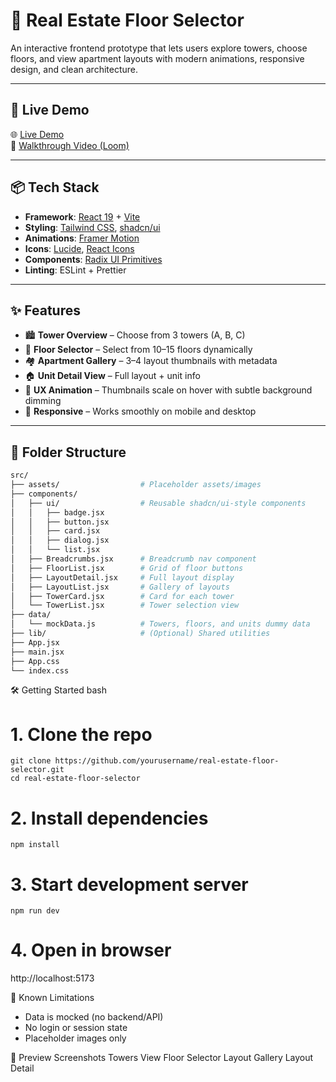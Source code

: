 # 🏢 Real Estate Floor Selector

An interactive frontend prototype that lets users explore towers, choose floors, and view apartment layouts with modern animations, responsive design, and clean architecture.

---

## 🔗 Live Demo

🌐 [Live Demo](https://your-vercel-link.vercel.app)  
🎥 [Walkthrough Video (Loom)](https://loom.com/share/your-video-link)

---

## 📦 Tech Stack

- **Framework**: [React 19](https://react.dev/) + [Vite](https://vitejs.dev/)
- **Styling**: [Tailwind CSS](https://tailwindcss.com/), [shadcn/ui](https://ui.shadcn.com/)
- **Animations**: [Framer Motion](https://www.framer.com/motion/)
- **Icons**: [Lucide](https://lucide.dev/), [React Icons](https://react-icons.github.io/react-icons)
- **Components**: [Radix UI Primitives](https://www.radix-ui.com/)
- **Linting**: ESLint + Prettier

---

## ✨ Features

- 🏙️ **Tower Overview** – Choose from 3 towers (A, B, C)
- 🏢 **Floor Selector** – Select from 10–15 floors dynamically
- 🏘️ **Apartment Gallery** – 3–4 layout thumbnails with metadata
- 🏠 **Unit Detail View** – Full layout + unit info
- 💫 **UX Animation** – Thumbnails scale on hover with subtle background dimming
- 📱 **Responsive** – Works smoothly on mobile and desktop

---

## 📁 Folder Structure

```bash
src/
├── assets/                  # Placeholder assets/images
├── components/
│   ├── ui/                  # Reusable shadcn/ui-style components
│   │   ├── badge.jsx
│   │   ├── button.jsx
│   │   ├── card.jsx
│   │   ├── dialog.jsx
│   │   └── list.jsx
│   ├── Breadcrumbs.jsx      # Breadcrumb nav component
│   ├── FloorList.jsx        # Grid of floor buttons
│   ├── LayoutDetail.jsx     # Full layout display
│   ├── LayoutList.jsx       # Gallery of layouts
│   ├── TowerCard.jsx        # Card for each tower
│   └── TowerList.jsx        # Tower selection view
├── data/
│   └── mockData.js          # Towers, floors, and units dummy data
├── lib/                     # (Optional) Shared utilities
├── App.jsx
├── main.jsx
├── App.css
└── index.css
```
🛠️ Getting Started
bash
# 1. Clone the repo
```
git clone https://github.com/yourusername/real-estate-floor-selector.git
cd real-estate-floor-selector
```

# 2. Install dependencies
```
npm install
```
# 3. Start development server
```
npm run dev
```
# 4. Open in browser
http://localhost:5173

🧪 Known Limitations

- Data is mocked (no backend/API)
- No login or session state
- Placeholder images only

📸 Preview Screenshots
Towers View	Floor Selector	Layout Gallery	Layout Detail

